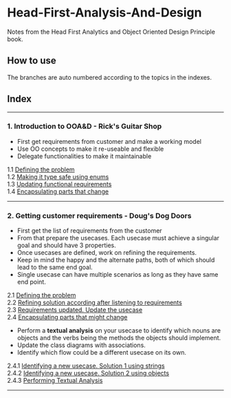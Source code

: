 # Head-First-Analysis-And-Design

Notes from the Head First Analytics and Object Oriented Design Principle book.

## How to use

The branches are auto numbered according to the topics in the indexes.

## Index

---

### 1. Introduction to OOA&D - Rick's Guitar Shop

* First get requirements from customer and make a working model
* Use OO concepts to make it re-useable and flexible
* Delegate functionalities to make it maintainable

1.1 [Defining the problem](https://github.com/Saumya-Bhatt/Head-First-Analysis-And-Design/tree/1.1-ricks-guitar-shop) <br>
1.2 [Making it type safe using enums](https://github.com/Saumya-Bhatt/Head-First-Analysis-And-Design/tree/1.2-ricks-guitar-shop) <br>
1.3 [Updating functional requirements](https://github.com/Saumya-Bhatt/Head-First-Analysis-And-Design/tree/1.3-ricks-guitar-shop) <br>
1.4 [Encapsulating parts that change](https://github.com/Saumya-Bhatt/Head-First-Analysis-And-Design/tree/1.4-ricks-guitar-shop) 

---

### 2. Getting customer requirements - Doug's Dog Doors

* First get the list of requirements from the customer
* From that prepare the usecases. Each usecase must achieve a singular goal and should have 3 properties.
* Once usecases are defined, work on refining the requirements.
* Keep in mind the happy and the alternate paths, both of which should lead to the same end goal.
* Single usecase can have multiple scenarios as long as they have same end point.

2.1 [Defining the problem](https://github.com/Saumya-Bhatt/Head-First-Analysis-And-Design/tree/2.1-dougs-dog-doors) <br>
2.2 [Refining solution according after listening to requirements](https://github.com/Saumya-Bhatt/Head-First-Analysis-And-Design/tree/2.2-dougs-dog-doors) <br>
2.3 [Requirements updated. Update the usecase](https://github.com/Saumya-Bhatt/Head-First-Analysis-And-Design/tree/2.3-dougs-dog-door) <br>
2.4 [Encapsulating parts that might change](https://github.com/Saumya-Bhatt/Head-First-Analysis-And-Design/tree/2.4-dougs-dog-doors)

* Perform a **textual analysis** on your usecase to identify which nouns are objects and the verbs being the methods the objects should implement.
* Update the class diagrams with associations.
* Identify which flow could be a different usecase on its own.

2.4.1 [Identifying a new usecase. Solution 1 using strings](https://github.com/Saumya-Bhatt/Head-First-Analysis-And-Design/tree/2.4.1-dougs-dog-doors) <br>
2.4.2 [Identifying a new usecase. Solution 2 using objects](https://github.com/Saumya-Bhatt/Head-First-Analysis-And-Design/tree/2.4.2-dougs-dog-doors) <br>
2.4.3 [Performing Textual Analysis](https://github.com/Saumya-Bhatt/Head-First-Analysis-And-Design/tree/2.4.2-dougs-dog-doors)

---
